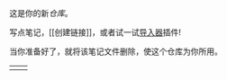 这是你的新*仓库*。

写点笔记，[[创建链接]]，或者试一试[导入器](https://help.obsidian.md/Plugins/Importer)插件!

当你准备好了，就将该笔记文件删除，使这个仓库为你所用。

|     |     |
| --- | --- |
|     |     |
